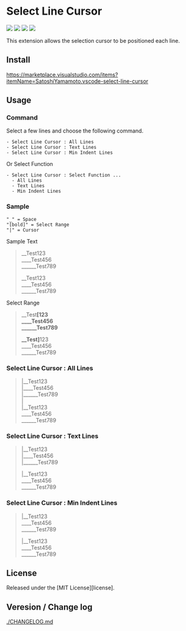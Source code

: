 # Select Line Cursor

[![](https://vsmarketplacebadges.dev/version-short/SatoshiYamamoto.vscode-select-line-cursor.png)](https://marketplace.visualstudio.com/items?itemName=SatoshiYamamoto.vscode-select-line-cursor)
[![](https://vsmarketplacebadges.dev/installs-short/SatoshiYamamoto.vscode-select-line-cursor.png)](https://marketplace.visualstudio.com/items?itemName=SatoshiYamamoto.vscode-select-line-cursor)
[![](https://vsmarketplacebadges.dev/rating-short/SatoshiYamamoto.vscode-select-line-cursor.png)](https://marketplace.visualstudio.com/items?itemName=SatoshiYamamoto.vscode-select-line-cursor)
[![](https://img.shields.io/github/license/standard-software/vscode-select-line-cursor.png)](https://github.com/standard-software/vscode-select-line-cursor/blob/main/LICENSE)

This extension allows the selection cursor to be positioned each line.

## Install

https://marketplace.visualstudio.com/items?itemName=SatoshiYamamoto.vscode-select-line-cursor

## Usage

### Command
Select a few lines and choose the following command.

```
- Select Line Cursor : All Lines
- Select Line Cursor : Text Lines
- Select Line Cursor : Min Indent Lines
```

Or Select Function

```
- Select Line Cursor : Select Function ...
  - All Lines
  - Text Lines
  - Min Indent Lines
```

### Sample

```
"_" = Space  
"[bold]" = Select Range  
"|" = Cursor  
```

Sample Text
> __Test123  
> ____Test456  
> ______Test789  
> 
> __Test123  
> ____Test456  
> ______Test789  

Select Range

> __Test<b>[123  
> ____Test456  
> ______Test789  
> 
> __Test]</b>123  
> ____Test456  
> ______Test789  

### Select Line Cursor : All Lines

> |__Test123  
> |____Test456  
> |______Test789  
> |  
> |__Test123  
> ____Test456  
> ______Test789  

### Select Line Cursor : Text Lines

> |__Test123  
> |____Test456  
> |______Test789  
> 
> |__Test123  
> ____Test456  
> ______Test789  

### Select Line Cursor : Min Indent Lines

> |__Test123  
> ____Test456  
> ______Test789  
> 
> |__Test123  
> ____Test456  
> ______Test789  

## License

Released under the [MIT License][license].

## Veresion / Change log

[./CHANGELOG.md](./CHANGELOG.md)
